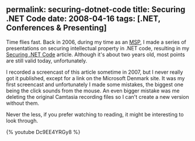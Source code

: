permalink: securing-dotnet-code
title: Securing .NET Code
date: 2008-04-16
tags: [.NET, Conferences & Presenting]
---
Time flies fast. Back in 2006, during my time as an [MSP](http://en.wikipedia.org/wiki/Microsoft_Student_Partners), I made a series of presentations on securing intellectual property in .NET code, resulting in my [Securing .NET Code](http://improve.dk/articles/dotnet/securing-dotnet-code/) article. Although it's about two years old, most points are still valid today, unfortunately.

<!-- more -->

I recorded a screencast of this article sometime in 2007, but I never really got it published, except for a link on the Microsoft Denmark site. It was my first screencast and unfortunately I made some mistakes, the biggest one being the click sounds from the mouse. An even bigger mistake was me deleting the original Camtasia recording files so I can't create a new version without them.

Never the less, if you prefer watching to reading, it might be interesting to look through.


{% youtube Dc9EE4YRGy8 %}